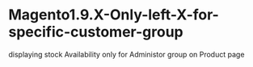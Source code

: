 # Magento1.9.X-Only-left-X-for-specific-customer-group
displaying stock Availability only for Administor group on Product page 
